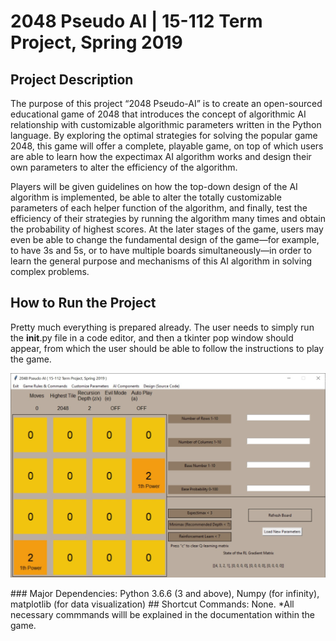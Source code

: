# 2048 Pseudo AI | 15-112 Term Project, Spring 2019
## Project Description
  The purpose of this project “2048 Pseudo-AI” is to create an open-sourced educational game of 2048 that introduces the concept of algorithmic AI relationship with customizable algorithmic parameters written in the Python language. By exploring the optimal strategies for solving the popular game 2048, this game will offer a complete, playable game, on top of which users are able to learn how the expectimax AI algorithm works and design their own parameters to alter the efficiency of the algorithm.

  Players will be given guidelines on how the top-down design of the AI algorithm is implemented, be able to alter the totally customizable parameters of each helper function of the algorithm, and finally, test the efficiency of their strategies by running the algorithm many times and obtain the probability of highest scores. At the later stages of the game, users may even be able to change the fundamental design of the game—for example, to have 3s and 5s, or to have multiple boards simultaneously—in order to learn the general purpose and mechanisms of this AI algorithm in solving complex problems.
## How to Run the Project
  Pretty much everything is prepared already. The user needs to simply run the __init__.py file in a code editor, and then a tkinter pop window should appear, from which the user should be able to follow the instructions to play the game.
<p align="center">
  <img src="GUI.jpg" alt="GUI"/>
</p>
### Major Dependencies: Python 3.6.6 (3 and above), Numpy (for infinity), matplotlib (for data visualization)
## Shortcut Commands: None.
*All necessary commmands willl be explained in the documentation within the game.
